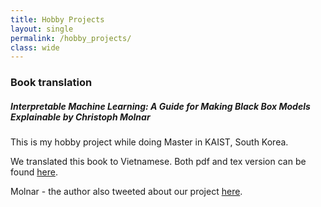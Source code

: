 ```yaml
---
title: Hobby Projects
layout: single
permalink: /hobby_projects/
class: wide
---
```


### Book translation

##### Interpretable Machine Learning: A Guide for Making Black Box Models Explainable by Christoph Molnar

This is my hobby project while doing Master in KAIST, South Korea.

We translated this book to Vietnamese. Both pdf and tex version can be found [here](https://github.com/senamix/InterpretableMLBook-Vietnamese).

Molnar - the author also tweeted about our project [here](https://twitter.com/ChristophMolnar/status/1366383437645574145?s=20).